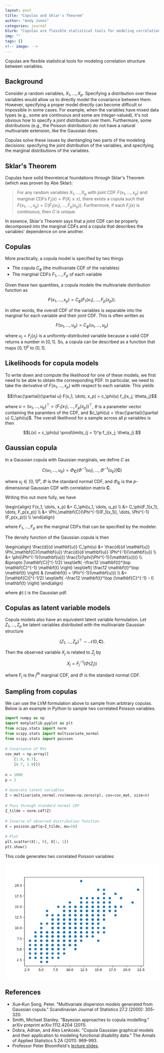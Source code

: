 ```yaml
---
layout: post
title: "Copulas and Sklar's Theorem"
author: "Andy Jones"
categories: journal
blurb: "Copulas are flexible statistical tools for modeling correlation structure between variables."
img: ""
tags: []
<!-- image: -->
---
```


Copulas are flexible statistical tools for modeling correlation structure between variables.

## Background

Consider $p$ random variables, $X_1, \dots, X_p$. Specifying a distribution over these variables would allow us to directly model the covariance between them. However, specifying a proper model directly can become difficult or impossible in some cases. For example, when the variables have mixed data types (e.g., some are continuous and some are integer-valued), it's not obvious how to specify a joint distribution over them. Furthermore, some distributions (e.g., the Poisson distribution) do not have a natural multivariate extension, like the Gaussian does.

Copulas solve these issues by dientangling two parts of the modeling decisions: specifying the joint distribution of the variables, and specifying the marginal distributions of the variables.

## Sklar's Theorem

Copulas have solid theoreteical foundations through Sklar's Theorem (which was proven by Abe Sklar):

> For any random variables $X_1, \dots, X_p$ with joint CDF $F(x_1, \dots, x_p)$ and marginal CDFs $F_j(x) = P(X_j \leq x)$, there exists a copula such that $F(x_1, \dots, x_p) = C(F_1(x_1), \dots, F_p(x_p))$.
> Furthermore, if each $F_j(x)$ is continuous, then $C$ is unique.

In essence, Sklar's Theorem says that a joint CDF can be properly decomposed into the marginal CDFs and a copula that describes the variables' dependence on one another.

## Copulas

More practically, a copula model is specified by two things

- The copula $C_\phi$ (the multivariate CDF of the variables)
- The marginal CDFs $F_1, \dots, F_p$ of each variable

Given these two quantities, a copula models the multivariate distribution function as

$$F(x_1, \dots, x_p) = C_\phi(F_1(x_1), \dots, F_p(x_p)).$$

In other words, the overall CDF of the variables is separable into the marginal for each variable and their joint CDF. This is often written as 

$$F(u_1, \dots, u_p) = C_\phi(u_1, \dots, u_p)$$

where $u_j = F_j(x_j)$ is a uniformly-distributed variable because a valid CDF returns a number in $[0, 1]$. So, a copula can be described as a function that maps $[0, 1]^p$ to $[0, 1]$.


## Likelihoods for copula models

To write down and compute the likelihood for one of these models, we first need to be able to obtain the corresponding PDF. In particular, we need to take the derivative of $F(x_1, \dots, x_p)$ with respect to each variable. This yields

$$\frac{\partial}{\partial u} F(x_1, \dots, x_p) = c_\phi(u) f_j(x_j; \theta_j)$$

where $u = (u_1, \dots, u_p)^\top = (F_1(x_1), \dots, F_p(x_p))^\top$, $\theta$ is a parameter vector containing the paramters of the CDF, and $c_\phi(u) = \frac{\partial}{\partial u} C_\phi(u)$. The overall likelihood for a sample across all $p$ variables is then

$$L(x) =  c_\phi(u) \prod\limits_{j = 1}^p f_j(x_j; \theta_j).$$

## Gaussian copula

In a Gaussian copula with Gaussian marginals, we define $C$ as 

$$C(u_1, \dots, u_p) = \Phi_\mathbf{C}(\Phi^{-1}(u_1), \dots, \Phi^{-1}(u_p) | \mathbf{C})$$

where $u_j \in [0, 1]^p$, $\Phi$ is the standard normal CDF, and $\Phi_\mathbf{C}$ is the $p$-dimensional Gaussian CDF with correlation matrix $\mathbf{C}$.

Writing this out more fully, we have

\begin{align} F(x_1, \dots, x_p) &= C_\phi(u_1, \dots, u_p) \\\ &= C_\phi(F_1(x_1), \dots, F_p(x_p)) \\\ &= \Phi_\mathbf{C}(\Phi^{-1}(F_1(x_1)), \dots, \Phi^{-1}(F_p(x_p))) \\\ \end{align}

where $F_1, \dots, F_p$ are the marginal CDFs that can be specified by the modeler.

The density function of the Gaussian copula is then

\begin{align} \frac{d}{d \mathbf{u}} C_\phi(u) &= \frac{d}{d \mathbf{u}} \Phi_\mathbf{C}(\mathbf{u}) \frac{d}{d \mathbf{u}} \Phi^{-1}(\mathbf{u}) \\\ &= \phi(\Phi^{-1}(\mathbf{u})) \frac{1}{\phi(\Phi^{-1}(\mathbf{u}))} \\\ &\propto \|\mathbf{C}\|^{-1/2} \exp\left( -\frac12 \mathbf{t}^\top \mathbf{C}^{-1} \mathbf{t} \right) \exp\left( \frac12 \mathbf{t}^\top \mathbf{t} \right) & (\mathbf{t} = \Phi^{-1}(\mathbf{u})) \\\ &= \|\mathbf{C}\|^{-1/2} \exp\left( -\frac12 \mathbf{t}^\top (\mathbf{C}^{-1} - I) \mathbf{t} \right) \end{align}

where $\phi(\cdot)$ is the Gaussian pdf.


## Copulas as latent variable models

Copula models also have an equivalent latent variable formulation. Let $Z_1, \dots, Z_p$ be latent variables distributed with the multivariate Gaussian structure

$$(Z_1, \dots, Z_p)^\top \sim \mathcal{N}(0, \mathbf{C}).$$

Then the observed variable $X_j$ is related to $Z_j$ by

$$X_j = F_j^{-1}(\Phi(Z_j))$$

where $F_j$ is the $j^{th}$ marginal CDF, and $\Phi$ is the standard normal CDF.

## Sampling from copulas

We can use the LVM formulation above to sample from arbitrary copulas. Below is an example in Python to sample two correlated Poisson variables.

```python
import numpy as np
import matplotlib.pyplot as plt
from scipy.stats import norm
from scipy.stats import multivariate_normal
from scipy.stats import poisson

# Covariance of RVs
cov_mat = np.array([
	[1.0, 0.7],
	[0.7, 1.0]])

n = 1000
p = 2

# Generate latent variables
Z = multivariate_normal.rvs(mean=np.zeros(p), cov=cov_mat, size=n)

# Pass through standard normal CDF
Z_tilde = norm.cdf(Z)

# Inverse of observed distribution function
X = poisson.ppf(q=Z_tilde, mu=10)

# Plot
plt.scatter(X[:, 0], X[:, 1])
plt.show()
```

This code generates two correlated Poisson variables:

![Poisson RVs](/assets/poisson_correlated_rvs.png)



## References

- Xue‐Kun Song, Peter. "Multivariate dispersion models generated from Gaussian copula." Scandinavian Journal of Statistics 27.2 (2000): 305-320.
- Smith, Michael Stanley. "Bayesian approaches to copula modelling." arXiv preprint arXiv:1112.4204 (2011).
- Dobra, Adrian, and Alex Lenkoski. "Copula Gaussian graphical models and their application to modeling functional disability data." The Annals of Applied Statistics 5.2A (2011): 969-993.
- Professor Peter Bloomfield's [lecture slides](https://www.stat.ncsu.edu/people/bloomfield/courses/st810j/slides/copula.pdf).
